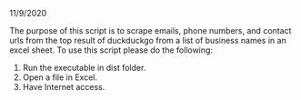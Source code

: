 11/9/2020

The purpose of this script is to scrape emails, phone numbers, and contact urls from the top result of duckduckgo from a list of business names in an excel sheet.
To use this script please do the following:

1. Run the executable in dist folder.
2. Open a file in Excel.
3. Have Internet access.
